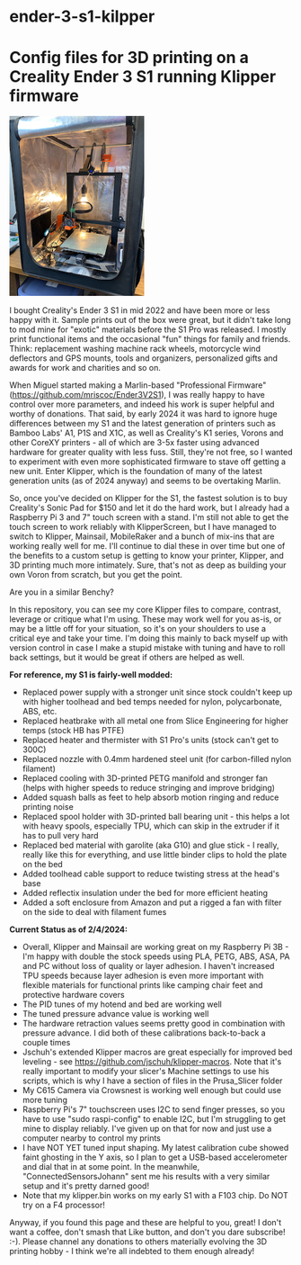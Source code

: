 # ender-3-s1-kilpper
<h1>Config files for 3D printing on a Creality Ender 3 S1 running Klipper firmware</h1>

![My Creality Ender 3 S1](IMG_7378.jpeg "My Creality Ender 3 S1")

I bought Creality's Ender 3 S1 in mid 2022 and have been more or less happy with it.  Sample prints out of the box were great, but it didn't take long to mod mine for "exotic" materials before the S1 Pro was released.  I mostly print functional items and the occasional "fun" things for family and friends.  Think: replacement washing machine rack wheels, motorcycle wind deflectors and GPS mounts, tools and organizers, personalized gifts and awards for work and charities and so on.

When Miguel started making a Marlin-based "Professional Firmware" (https://github.com/mriscoc/Ender3V2S1), I was really happy to have control over more parameters, and indeed his work is super helpful and worthy of donations.  That said, by early 2024 it was hard to ignore huge differences between my S1 and the latest generation of printers such as Bamboo Labs' A1, P1S and X1C, as well as Creality's K1 series, Vorons and other CoreXY printers - all of which are 3-5x faster using advanced hardware for greater quality with less fuss.  Still, they're not free, so I wanted to experiment with even more sophisticated firmware to stave off getting a new unit.  Enter Klipper, which is the foundation of many of the latest generation units (as of 2024 anyway) and seems to be overtaking Marlin.

So, once you've decided on Klipper for the S1, the fastest solution is to buy Creality's Sonic Pad for $150 and let it do the hard work, but I already had a Raspberry Pi 3 and 7" touch screen with a stand.  I'm still not able to get the touch screen to work reliably with KlipperScreen, but I have managed to switch to Klipper, Mainsail, MobileRaker and a bunch of mix-ins that are working really well for me.  I'll continue to dial these in over time but one of the benefits to a custom setup is getting to know your printer, Klipper, and 3D printing much more intimately.  Sure, that's not as deep as building your own Voron from scratch, but you get the point.

Are you in a similar Benchy?

In this repository, you can see my core Klipper files to compare, contrast, leverage or critique what I'm using.  These may work well for you as-is, or may be a little off for your situation, so it's on your shoulders to use a critical eye and take your time.  I'm doing this mainly to back myself up with version control in case I make a stupid mistake with tuning and have to roll back settings, but it would be great if others are helped as well.

<b>For reference, my S1 is fairly-well modded:</b>
- Replaced power supply with a stronger unit since stock couldn't keep up with higher toolhead and bed temps needed for nylon, polycarbonate, ABS, etc.
- Replaced heatbrake with all metal one from Slice Engineering for higher temps (stock HB has PTFE)
- Replaced heater and thermister with S1 Pro's units (stock can't get to 300C)
- Replaced nozzle with 0.4mm hardened steel unit (for carbon-filled nylon filament)
- Replaced cooling with 3D-printed PETG manifold and stronger fan (helps with higher speeds to reduce stringing and improve bridging)
- Added squash balls as feet to help absorb motion ringing and reduce printing noise
- Replaced spool holder with 3D-printed ball bearing unit - this helps a lot with heavy spools, especially TPU, which can skip in the extruder if it has to pull very hard
- Replaced bed material with garolite (aka G10) and glue stick - I really, really like this for everything, and use little binder clips to hold the plate on the bed
- Added toolhead cable support to reduce twisting stress at the head's base
- Added reflectix insulation under the bed for more efficient heating
- Added a soft enclosure from Amazon and put a rigged a fan with filter on the side to deal with filament fumes

<b>Current Status as of 2/4/2024:</b>
- Overall, Klipper and Mainsail are working great on my Raspberry Pi 3B - I'm happy with double the stock speeds using PLA, PETG, ABS, ASA, PA and PC without loss of quality or layer adhesion.  I haven't increased TPU speeds because layer adhesion is even more important with flexible materials for functional prints like camping chair feet and protective hardware covers
- The PID tunes of my hotend and bed are working well
- The tuned pressure advance value is working well
- The hardware retraction values seems pretty good in combination with pressure advance.  I did both of these calibrations back-to-back a couple times
- Jschuh's extended Klipper macros are great especially for improved bed leveling - see https://github.com/jschuh/klipper-macros.  Note that it's really important to modify your slicer's Machine settings to use his scripts, which is why I have a section of files in the Prusa_Slicer folder
- My C615 Camera via Crowsnest is working well enough but could use more tuning
- Raspberry Pi's 7" touchscreen uses I2C to send finger presses, so you have to use "sudo raspi-config" to enable I2C, but I'm struggling to get mine to display reliably. I've given up on that for now and just use a computer nearby to control my prints
- I have NOT YET tuned input shaping.  My latest calibration cube showed faint ghosting in the Y axis, so I plan to get a USB-based accelerometer and dial that in at some point.  In the meanwhile, "ConnectedSensorsJohann" sent me his results with a very similar setup and it's pretty darned good!
- Note that my klipper.bin works on my early S1 with a F103 chip.  Do NOT try on a F4 processor!

Anyway, if you found this page and these are helpful to you, great!  I don't want a coffee, don't smash that Like button, and don't you dare subscribe! :-).  Please channel any donations to others materially evolving the 3D printing hobby - I think we're all indebted to them enough already!